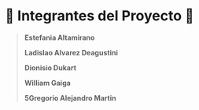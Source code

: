 # :star2: **Integrantes del Proyecto** :star2:

> **Estefania Altamirano**
>
> **Ladislao Alvarez Deagustini**
>
> **Dionisio Dukart**
>
> **William Gaiga**
>
> **5Gregorio Alejandro Martin**
